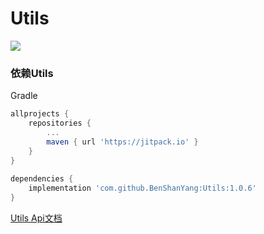 # Utils
[![](https://www.jitpack.io/v/BenShanYang/Utils.svg)](https://www.jitpack.io/#BenShanYang/Utils)


### 依赖Utils
Gradle 
```groovy
allprojects {
	repositories {
		...
		maven { url 'https://jitpack.io' }
	}
}
  
dependencies {
	implementation 'com.github.BenShanYang:Utils:1.0.6'
}
```

[Utils Api文档](https://github.com/BenShanYang/JavaDoc)
